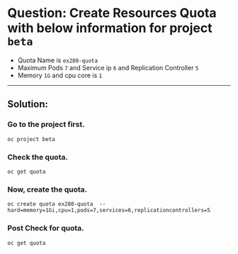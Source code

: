 # Question: Create Resources Quota with below information for project `beta`
- Quota Name is `ex280-quota`
- Maximum  Pods `7` and Service ip `6` and Replication Controller `5` 
- Memory `1G` and cpu core is `1`
--- 
## Solution:

### Go to the project first.
```
oc project beta
```
### Check the quota.
```
oc get quota
```
### Now, create the quota.
```
oc create quota ex280-quota  --hard=memory=1Gi,cpu=1,pods=7,services=6,replicationcontrollers=5
```

### Post Check for quota.
```
oc get quota
```
